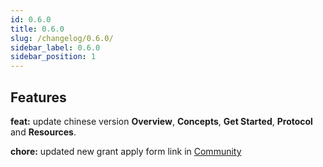 ```yaml
---
id: 0.6.0
title: 0.6.0
slug: /changelog/0.6.0/
sidebar_label: 0.6.0
sidebar_position: 1
---
```


## Features

**feat:** update chinese version **Overview**, **Concepts**, **Get Started**, **Protocol** and **Resources**.

**chore:** updated new grant apply form link in [Community](/overview/community/)
